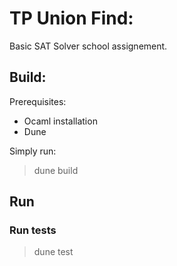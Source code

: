 # TP Union Find:

Basic SAT Solver school assignement.

## Build:

Prerequisites:
 * Ocaml installation
 * Dune

Simply run:
> dune build

## Run

### Run tests

> dune test
